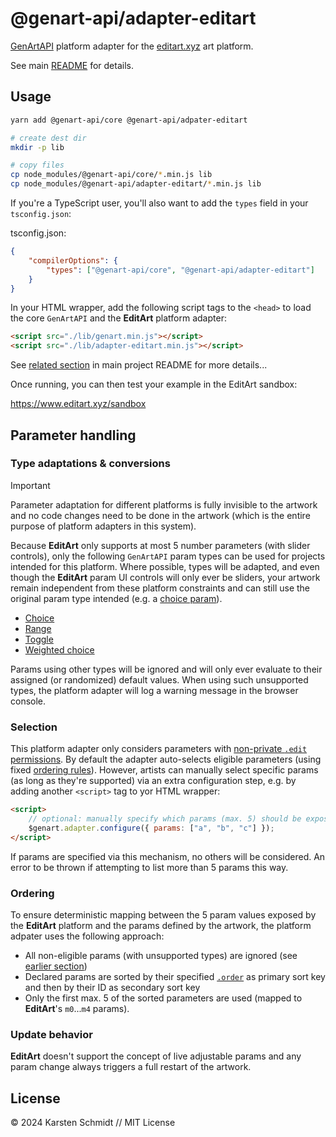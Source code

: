 # @genart-api/adapter-editart

[GenArtAPI](https://github.com/thi-ng/genart-api/) platform adapter for the
[editart.xyz](https://editart.xyz) art platform.

See main [README](https://github.com/thi-ng/genart-api/blob/main/README.md) for
details.

## Usage

```bash
yarn add @genart-api/core @genart-api/adpater-editart

# create dest dir
mkdir -p lib

# copy files
cp node_modules/@genart-api/core/*.min.js lib
cp node_modules/@genart-api/adapter-editart/*.min.js lib
```

If you're a TypeScript user, you'll also want to add the `types` field in your
`tsconfig.json`:

tsconfig.json:

```json
{
	"compilerOptions": {
		"types": ["@genart-api/core", "@genart-api/adapter-editart"]
	}
}
```

In your HTML wrapper, add the following script tags to the `<head>` to load the
core `GenArtAPI` and the **EditArt** platform adapter:

```html
<script src="./lib/genart.min.js"></script>
<script src="./lib/adapter-editart.min.js"></script>
```

See [related
section](https://github.com/thi-ng/genart-api/blob/main/README.md#use-in-your-own-projects-an-artists-hello-world)
in main project README for more details...

Once running, you can then test your example in the EditArt sandbox:

https://www.editart.xyz/sandbox

## Parameter handling

### Type adaptations & conversions

> [!IMPORTANT]
> Parameter adaptation for different platforms is fully invisible to the artwork
> and no code changes need to be done in the artwork (which is the entire
> purpose of platform adapters in this system).

Because **EditArt** only supports at most 5 number parameters (with slider
controls), only the following `GenArtAPI` param types can be used for projects
intended for this platform. Where possible, types will be adapted, and even
though the **EditArt** param UI controls will only ever be sliders, your artwork
remain independent from these platform constraints and can still use the
original param type intended (e.g. a [choice
param](https://github.com/thi-ng/genart-api/blob/main/README.md#choice-parameter)).

-   [Choice](https://github.com/thi-ng/genart-api/blob/main/README.md#choice-parameter)
-   [Range](https://github.com/thi-ng/genart-api/blob/main/README.md#range-parameter)
-   [Toggle](https://github.com/thi-ng/genart-api/blob/main/README.md#toggle-parameter)
-   [Weighted choice](https://github.com/thi-ng/genart-api/blob/main/README.md#weighted-choice-parameter)

Params using other types will be ignored and will only ever evaluate to their
assigned (or randomized) default values. When using such unsupported types, the
platform adapter will log a warning message in the browser console.

### Selection

This platform adapter only considers parameters with [non-private `.edit`
permissions](https://docs.thi.ng/genart-api/core/interfaces/ParamOpts.html#edit).
By default the adapter auto-selects eligible parameters (using fixed [ordering
rules](#ordering)). However, artists can manually select specific params (as
long as they're supported) via an extra configuration step, e.g. by adding
another `<script>` tag to yor HTML wrapper:

```html
<script>
	// optional: manually specify which params (max. 5) should be exposed
	$genart.adapter.configure({ params: ["a", "b", "c"] });
</script>
```

If params are specified via this mechanism, no others will be considered. An
error to be thrown if attempting to list more than 5 params this way.

### Ordering

To ensure deterministic mapping between the 5 param values exposed by the
**EditArt** platform and the params defined by the artwork, the platform adpater
uses the following approach:

-   All non-eligible params (with unsupported types) are ignored (see [earlier
    section](#type-adaptations--conversions))
-   Declared params are sorted by their specified
    [`.order`](https://docs.thi.ng/genart-api/core/interfaces/ParamOpts.html#order)
    as primary sort key and then by their ID as secondary sort key
-   Only the first max. 5 of the sorted parameters are used (mapped to
    **EditArt**'s `m0`...`m4` params).

### Update behavior

**EditArt** doesn't support the concept of live adjustable params and any param
change always triggers a full restart of the artwork.

## License

&copy; 2024 Karsten Schmidt // MIT License
